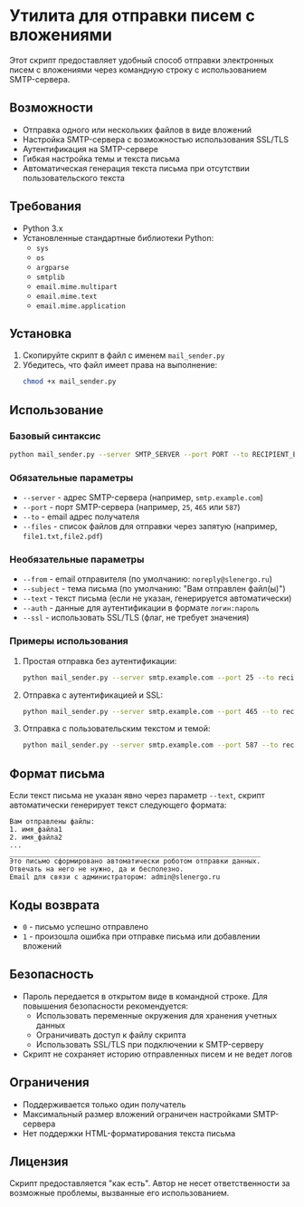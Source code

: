 # Утилита для отправки писем с вложениями

Этот скрипт предоставляет удобный способ отправки электронных писем с вложениями через командную строку с использованием SMTP-сервера.

## Возможности

- Отправка одного или нескольких файлов в виде вложений
- Настройка SMTP-сервера с возможностью использования SSL/TLS
- Аутентификация на SMTP-сервере
- Гибкая настройка темы и текста письма
- Автоматическая генерация текста письма при отсутствии пользовательского текста

## Требования

- Python 3.x
- Установленные стандартные библиотеки Python:
  - `sys`
  - `os`
  - `argparse`
  - `smtplib`
  - `email.mime.multipart`
  - `email.mime.text`
  - `email.mime.application`

## Установка

1. Скопируйте скрипт в файл с именем `mail_sender.py`
2. Убедитесь, что файл имеет права на выполнение:
   ```bash
   chmod +x mail_sender.py
   ```

## Использование

### Базовый синтаксис

```bash
python mail_sender.py --server SMTP_SERVER --port PORT --to RECIPIENT_EMAIL --files FILE1,FILE2 [OPTIONS]
```

### Обязательные параметры

- `--server` - адрес SMTP-сервера (например, `smtp.example.com`)
- `--port` - порт SMTP-сервера (например, `25`, `465` или `587`)
- `--to` - email адрес получателя
- `--files` - список файлов для отправки через запятую (например, `file1.txt,file2.pdf`)

### Необязательные параметры

- `--from` - email отправителя (по умолчанию: `noreply@slenergo.ru`)
- `--subject` - тема письма (по умолчанию: "Вам отправлен файл(ы)")
- `--text` - текст письма (если не указан, генерируется автоматически)
- `--auth` - данные для аутентификации в формате `логин:пароль`
- `--ssl` - использовать SSL/TLS (флаг, не требует значения)

### Примеры использования

1. Простая отправка без аутентификации:
   ```bash
   python mail_sender.py --server smtp.example.com --port 25 --to recipient@example.com --files document.pdf
   ```

2. Отправка с аутентификацией и SSL:
   ```bash
   python mail_sender.py --server smtp.example.com --port 465 --to recipient@example.com --files doc1.pdf,doc2.xlsx --auth user:password --ssl
   ```

3. Отправка с пользовательским текстом и темой:
   ```bash
   python mail_sender.py --server smtp.example.com --port 587 --to recipient@example.com --files report.csv --subject "Ежемесячный отчет" --text "Добрый день,\n\nВо вложении отправляю ежемесячный отчет.\n\nС уважением,\nИван Иванов"
   ```

## Формат письма

Если текст письма не указан явно через параметр `--text`, скрипт автоматически генерирует текст следующего формата:

```
Вам отправлены файлы:
1. имя_файла1
2. имя_файла2
...
______________________________________________________________
Это письмо сформировано автоматически роботом отправки данных.
Отвечать на него не нужно, да и бесполезно.
Email для связи с администратором: admin@slenergo.ru
```

## Коды возврата

- `0` - письмо успешно отправлено
- `1` - произошла ошибка при отправке письма или добавлении вложений

## Безопасность

- Пароль передается в открытом виде в командной строке. Для повышения безопасности рекомендуется:
  - Использовать переменные окружения для хранения учетных данных
  - Ограничивать доступ к файлу скрипта
  - Использовать SSL/TLS при подключении к SMTP-серверу
- Скрипт не сохраняет историю отправленных писем и не ведет логов

## Ограничения

- Поддерживается только один получатель
- Максимальный размер вложений ограничен настройками SMTP-сервера
- Нет поддержки HTML-форматирования текста письма

## Лицензия

Скрипт предоставляется "как есть". Автор не несет ответственности за возможные проблемы, вызванные его использованием.
